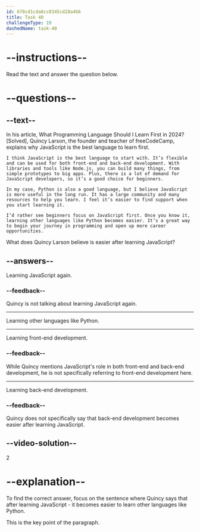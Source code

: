 ```yaml
---
id: 678cd1cda8cc0345cd28a4b6
title: Task 40
challengeType: 19
dashedName: task-40
---
```


<!-- READING -->

# --instructions--

Read the text and answer the question below.

# --questions--

## --text--

In his article, What Programming Language Should I Learn First in 2024? [Solved], Quincy Larson, the founder and teacher of freeCodeCamp, explains why JavaScript is the best language to learn first.

`I think JavaScript is the best language to start with. It’s flexible and can be used for both front-end and back-end development. With libraries and tools like Node.js, you can build many things, from simple prototypes to big apps. Plus, there is a lot of demand for JavaScript developers, so it’s a good choice for beginners.`

`In my case, Python is also a good language, but I believe JavaScript is more useful in the long run. It has a large community and many resources to help you learn. I feel it’s easier to find support when you start learning it.`

`I’d rather see beginners focus on JavaScript first. Once you know it, learning other languages like Python becomes easier. It’s a great way to begin your journey in programming and open up more career opportunities.`

What does Quincy Larson believe is easier after learning JavaScript?

## --answers--

Learning JavaScript again.

### --feedback--

Quincy is not talking about learning JavaScript again.

---

Learning other languages like Python.

---

Learning front-end development.

### --feedback--

While Quincy mentions JavaScript's role in both front-end and back-end development, he is not specifically referring to front-end development here.

---

Learning back-end development.

### --feedback--

Quincy does not specifically say that back-end development becomes easier after learning JavaScript.

## --video-solution--

2

# --explanation--

To find the correct answer, focus on the sentence where Quincy says that after learning JavaScript - it becomes easier to learn other languages like Python.

This is the key point of the paragraph.
